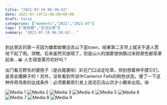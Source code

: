 ```yaml
---
title: "2021-07-19 06:36:42"
date: 2021-07-19T12:00:00+08:00
draft: false
categories: ["moments","2021","2021-07"]
tags: ["朋友圈","生活记录"]
summary: "2021-07-19 06:36:42..."
---
```


到达景区的第一天因为嫌累偷懒没去山下逛town，结果第二天早上就天不遂人愿地下起了雨。哭瞎。后来虽然天放晴了，但是山火的烟雾很快飘过来把景色都笼罩起来…😭 人生得意需尽欢好吗？

出门看见野生的傻狍子（是白尾鹿啦）趴在门口淡定吃草。但别想着伸手摸它们，是真会撂撅子的！另外，没有看到传说中Cameron Falls的粉色状态。搜了一下这种传奇场景的达成条件：必须要暴雨引发上游泥石流山洪才小概率出现。😅

![Media 1](/Moments/photos/2021-07-19/202107190636420.jpg)
![Media 2](/Moments/photos/2021-07-19/202107190636421.jpg)
![Media 3](/Moments/photos/2021-07-19/202107190636422.jpg)
![Media 4](/Moments/photos/2021-07-19/202107190636423.jpg)
![Media 5](/Moments/photos/2021-07-19/202107190636424.jpg)
![Media 6](/Moments/photos/2021-07-19/202107190636425.jpg)
![Media 7](/Moments/photos/2021-07-19/202107190636426.jpg)
![Media 8](/Moments/photos/2021-07-19/202107190636427.jpg)
![Media 9](/Moments/photos/2021-07-19/202107190636428.jpg)

